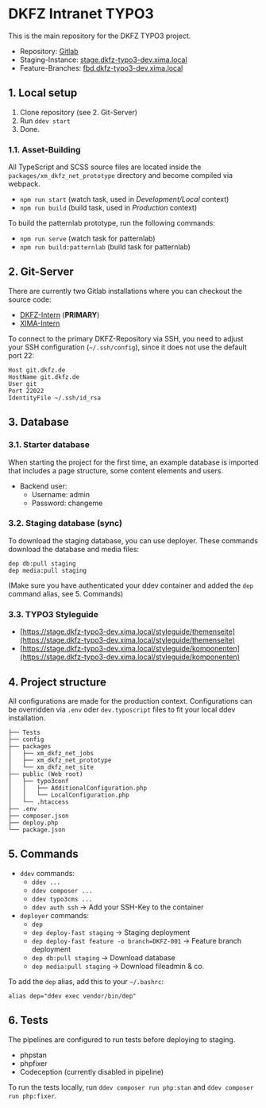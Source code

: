 # DKFZ Intranet TYPO3

This is the main repository for the DKFZ TYPO3 project.

* Repository: [Gitlab](https://t3-gitlab-dev.xima.local/dkfz/dkfz-t3-intranet/)
* Staging-Instance: [stage.dkfz-typo3-dev.xima.local](https://stage.dkfz-typo3-dev.xima.local/)
* Feature-Branches: [fbd.dkfz-typo3-dev.xima.local](https://fbd.dkfz-typo3-dev.xima.local/)

## 1. Local setup

1. Clone repository (see 2. Git-Server)
2. Run `ddev start`
3. Done.

### 1.1. Asset-Building

All TypeScript and SCSS source files are located inside the `packages/xm_dkfz_net_prototype` directory and become compiled via webpack.

* `npm run start` (watch task, used in *Development/Local* context)
* `npm run build` (build task, used in *Production* context)

To build the patternlab prototype, run the following commands:

* `npm run serve` (watch task for patternlab)
* `npm run build:patternlab` (build task for patternlab)

## 2. Git-Server

There are currently two Gitlab installations where you can checkout the source code:

* [DKFZ-Intern](https://git.dkfz.de/dkfz/dkfz-t3-intranet.git) (**PRIMARY**)
* [XIMA-Intern](https://t3-gitlab-dev.xima.local)

To connect to the primary DKFZ-Repository via SSH, you need to adjust your SSH configuration (`~/.ssh/config`), since it does not use the default port 22:

```
Host git.dkfz.de
HostName git.dkfz.de
User git
Port 22022
IdentityFile ~/.ssh/id_rsa
```

## 3. Database

### 3.1. Starter database

When starting the project for the first time, an example database is imported that includes a page structure, some content elements and users.

* Backend user:
  * Username: admin
  * Password: changeme

### 3.2. Staging database (sync)

To download the staging database, you can use deployer. These commands download the database and media files:

```
dep db:pull staging
dep media:pull staging
```

(Make sure you have authenticated your ddev container and added the `dep` command alias, see 5. Commands)

### 3.3. TYPO3 Styleguide

* [https://stage.dkfz-typo3-dev.xima.local/styleguide/themenseite](https://stage.dkfz-typo3-dev.xima.local/styleguide/themenseite)
* [https://stage.dkfz-typo3-dev.xima.local/styleguide/komponenten](https://stage.dkfz-typo3-dev.xima.local/styleguide/komponenten)

## 4. Project structure

All configurations are made for the production context. Configurations can be overridden via `.env` oder `dev.typoscript` files to fit your local ddev installation.

```
├── Tests
├── config
├── packages
│   ├── xm_dkfz_net_jobs
│   ├── xm_dkfz_net_prototype
│   └── xm_dkfz_net_site
├── public (Web root)
│   ├── typo3conf
│   │   ├── AdditionalConfiguration.php
│   │   └── LocalConfiguration.php
│   └── .htaccess
├── .env
├── composer.json
├── deploy.php
└── package.json
```

## 5. Commands

* `ddev` commands:
  * ```ddev ...```
  * ```ddev composer ...```
  * ```ddev typo3cms ...```
  * ```ddev auth ssh``` → Add your SSH-Key to the container
* `deployer` commands:
  * ```dep```
  * ```dep deploy-fast staging``` → Staging deployment
  * ```dep deploy-fast feature -o branch=DKFZ-001``` → Feature branch deployment
  * ```dep db:pull staging``` → Download database
  * ```dep media:pull staging``` → Download fileadmin & co.

To add the `dep` alias, add this to your `~/.bashrc`:

```
alias dep="ddev exec vendor/bin/dep"
```

## 6. Tests

The pipelines are configured to run tests before deploying to staging.

* phpstan
* phpfixer
* Codeception (currently disabled in pipeline)

To run the tests locally, run `ddev composer run php:stan` and `ddev composer run php:fixer`.
